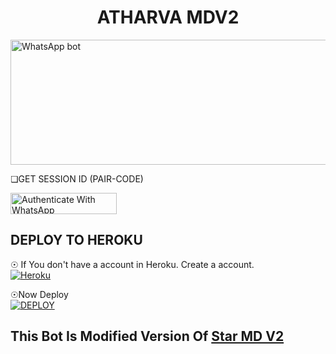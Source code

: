 <h1 style='text-align: center;'>ATHARVA MDV2</h1>
<a href="https://youtube.com/@ironmanhindigaming/">
  <img src="https://github.com/botskaking/ATHARVA-MD-V2/assets/152233761/9c838962-e204-4c2b-83cf-3bfe2a0048dc" alt="WhatsApp bot" width="600" height="200">
</a>

❏GET SESSION ID 
(PAIR-CODE)           
 
<a href="https://replit.com/@HopeAmadi/STAR-MD-V2-PAIR-CODE?s=app" target="_blank">
  <img src="https://img.shields.io/badge/SESSION ID-black?style=for-the-badge&logo=render" alt="Authenticate With WhatsApp" width="170" height="34">
</a>
<h2>DEPLOY TO HEROKU</h2>

☉ If You don't have a account in Heroku. Create a account.
    <br>
<a href='https://signup.heroku.com/' target="_blank"><img alt='Heroku' src='https://img.shields.io/badge/-Create-black?style=for-the-badge&logo=heroku&logoColor=white'/></a>

☉Now Deploy
    <br>
<a href='https://dashboard.heroku.com/new?template=https://github.com/Hakerboy68/STAR-MD-V2/' target="_blank"><img alt='DEPLOY' src='https://img.shields.io/badge/-DEPLOY-black?style=for-the-badge&logo=heroku&logoColor=white'/></a>
<h2> This Bot Is Modified Version Of
<a href='https://github.com/Xcelsama/STAR-MD-V2'>Star MD V2</a></h2>
